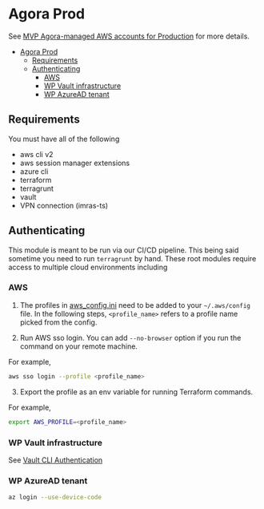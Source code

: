 # Agora Prod 

See [MVP Agora-managed AWS accounts for Production](https://docs.google.com/document/d/1uZ8akOPzhLCGRRjp0BpuDgs3M9LgQYNOPJuskUrzJx4/edit#heading=h.5qm13wuvtiz9) for more details.

<!-- vim-markdown-toc GFM -->

* [Agora Prod](#agora-prod)
  * [Requirements](#requirements)
  * [Authenticating](#authenticating)
    * [AWS](#aws)
    * [WP Vault infrastructure](#wp-vault-infrastructure)
    * [WP AzureAD tenant](#wp-azuread-tenant)

<!-- vim-markdown-toc -->


## Requirements

You must have all of the following

* aws cli v2
* aws session manager extensions
* azure cli
* terraform
* terragrunt
* vault
* VPN connection (imras-ts)

## Authenticating

This module is meant to be run via our CI/CD pipeline. This being said sometime
you need to run `terragrunt` by hand.
These root modules require access to multiple cloud environments including

### AWS

1. The profiles in [aws_config.ini](./aws_config.ini) need to be added to your `~/.aws/config` file. In the following steps, `<profile_name>` refers to a profile name picked from the config.

2. Run AWS sso login. You can add `--no-browser` option if you run the command on your remote machine.

For example,

```sh
aws sso login --profile <profile_name>
```

3. Export the profile as an env variable for running Terraform commands.

For example,

```sh
export AWS_PROFILE=<profile_name>
```

### WP Vault infrastructure

See [Vault CLI Authentication](./vault/README.md#vault-cli-authentication)

### WP AzureAD tenant

```sh
az login --use-device-code
```

